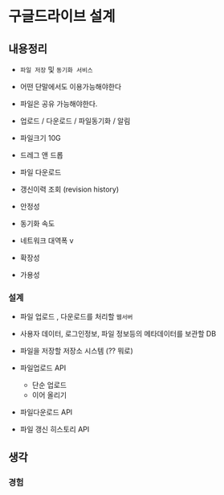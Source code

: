 # 구글드라이브 설계

## 내용정리

- `파일 저장` 및 `동기화 서비스`
- 어떤 단말에서도 이용가능해야한다
- 파일은 공유 가능해야한다.
- 업로드 / 다운로드 / 파일동기화 / 알림
- 파일크기 10G

- 드레그 앤 드롭
- 파일 다운로드
- 갱신이력 조회 (revision history)

- 안정성
- 동기화 속도
- 네트워크 대역폭 v
- 확장성
- 가용성

### 설계

- 파일 업로드 , 다운로드를 처리할 `웹서버`
- 사용자 데이터, 로그인정보, 파일 정보등의 메타데이터를 보관할 DB
- 파일을 저장할 저장소 시스템 (?? 뭐로)

- 파일업로드 API
  - 단순 업로드
  - 이어 올리기
- 파일다운로드 API
- 파일 갱신 히스토리 API

## 생각

### 경험

